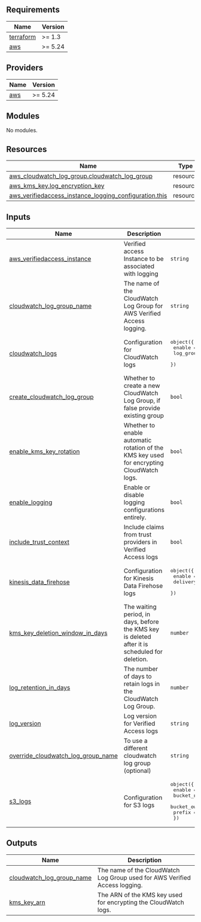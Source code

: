 ## Requirements

| Name | Version |
|------|---------|
| <a name="requirement_terraform"></a> [terraform](#requirement\_terraform) | >= 1.3 |
| <a name="requirement_aws"></a> [aws](#requirement\_aws) | >= 5.24 |

## Providers

| Name | Version |
|------|---------|
| <a name="provider_aws"></a> [aws](#provider\_aws) | >= 5.24 |

## Modules

No modules.

## Resources

| Name | Type |
|------|------|
| [aws_cloudwatch_log_group.cloudwatch_log_group](https://registry.terraform.io/providers/hashicorp/aws/latest/docs/resources/cloudwatch_log_group) | resource |
| [aws_kms_key.log_encryption_key](https://registry.terraform.io/providers/hashicorp/aws/latest/docs/resources/kms_key) | resource |
| [aws_verifiedaccess_instance_logging_configuration.this](https://registry.terraform.io/providers/hashicorp/aws/latest/docs/resources/verifiedaccess_instance_logging_configuration) | resource |

## Inputs

| Name | Description | Type | Default | Required |
|------|-------------|------|---------|:--------:|
| <a name="input_aws_verifiedaccess_instance"></a> [aws\_verifiedaccess\_instance](#input\_aws\_verifiedaccess\_instance) | Verified access Instance to be associated with logging | `string` | `""` | no |
| <a name="input_cloudwatch_log_group_name"></a> [cloudwatch\_log\_group\_name](#input\_cloudwatch\_log\_group\_name) | The name of the CloudWatch Log Group for AWS Verified Access logging. | `string` | `""` | no |
| <a name="input_cloudwatch_logs"></a> [cloudwatch\_logs](#input\_cloudwatch\_logs) | Configuration for CloudWatch logs | <pre>object({<br>    enable    = bool<br>    log_group = string<br>  })</pre> | <pre>{<br>  "enable": false,<br>  "log_group": ""<br>}</pre> | no |
| <a name="input_create_cloudwatch_log_group"></a> [create\_cloudwatch\_log\_group](#input\_create\_cloudwatch\_log\_group) | Whether to create a new CloudWatch Log Group, if false provide existing group | `bool` | `true` | no |
| <a name="input_enable_kms_key_rotation"></a> [enable\_kms\_key\_rotation](#input\_enable\_kms\_key\_rotation) | Whether to enable automatic rotation of the KMS key used for encrypting CloudWatch logs. | `bool` | `true` | no |
| <a name="input_enable_logging"></a> [enable\_logging](#input\_enable\_logging) | Enable or disable logging configurations entirely. | `bool` | `false` | no |
| <a name="input_include_trust_context"></a> [include\_trust\_context](#input\_include\_trust\_context) | Include claims from trust providers in Verified Access logs | `bool` | `false` | no |
| <a name="input_kinesis_data_firehose"></a> [kinesis\_data\_firehose](#input\_kinesis\_data\_firehose) | Configuration for Kinesis Data Firehose logs | <pre>object({<br>    enable          = bool<br>    delivery_stream = string<br>  })</pre> | <pre>{<br>  "delivery_stream": "",<br>  "enable": false<br>}</pre> | no |
| <a name="input_kms_key_deletion_window_in_days"></a> [kms\_key\_deletion\_window\_in\_days](#input\_kms\_key\_deletion\_window\_in\_days) | The waiting period, in days, before the KMS key is deleted after it is scheduled for deletion. | `number` | `10` | no |
| <a name="input_log_retention_in_days"></a> [log\_retention\_in\_days](#input\_log\_retention\_in\_days) | The number of days to retain logs in the CloudWatch Log Group. | `number` | `90` | no |
| <a name="input_log_version"></a> [log\_version](#input\_log\_version) | Log version for Verified Access logs | `string` | `""` | no |
| <a name="input_override_cloudwatch_log_group_name"></a> [override\_cloudwatch\_log\_group\_name](#input\_override\_cloudwatch\_log\_group\_name) | To use a different cloudwatch log group (optional) | `string` | `""` | no |
| <a name="input_s3_logs"></a> [s3\_logs](#input\_s3\_logs) | Configuration for S3 logs | <pre>object({<br>    enable       = bool<br>    bucket_name  = string<br>    bucket_owner = optional(number)<br>    prefix       = string<br>  })</pre> | <pre>{<br>  "bucket_name": "",<br>  "enable": false,<br>  "prefix": ""<br>}</pre> | no |

## Outputs

| Name | Description |
|------|-------------|
| <a name="output_cloudwatch_log_group_name"></a> [cloudwatch\_log\_group\_name](#output\_cloudwatch\_log\_group\_name) | The name of the CloudWatch Log Group used for AWS Verified Access logging. |
| <a name="output_kms_key_arn"></a> [kms\_key\_arn](#output\_kms\_key\_arn) | The ARN of the KMS key used for encrypting the CloudWatch logs. |
